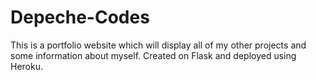 # Depeche-Codes

This is a portfolio website which will display all of my other projects and some information about myself. Created on Flask and deployed using Heroku.
